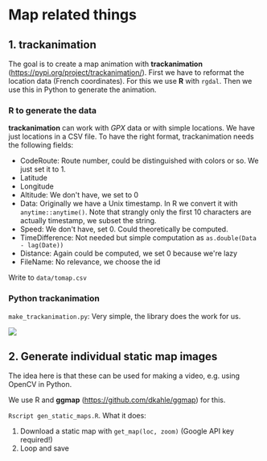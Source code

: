 # Map related things

## 1. trackanimation

The goal is to create a map animation with **trackanimation** (https://pypi.org/project/trackanimation/). First we have to reformat the location data (French coordinates). For this we use **R** with `rgdal`. Then we use this in Python to generate the animation.

### R to generate the data

**trackanimation** can work with *GPX* data or with simple locations. We have just locations in a CSV file. To have the right format, trackanimation needs the following fields:

* CodeRoute: Route number, could be distinguished with colors or so. We just set it to 1.
* Latitude
* Longitude
* Altitude: We don't have, we set to 0
* Data: Originally we have a Unix timestamp. In R we convert it with `anytime::anytime()`. Note that strangly only the first 10 characters are actually timestamp, we subset the string.
* Speed: We don't have, set 0. Could theoretically be computed.
* TimeDifference: Not needed but simple computation as `as.double(Data - lag(Date))`
* Distance: Again could be computed, we set 0 because we're lazy
* FileName: No relevance, we choose the id

Write to `data/tomap.csv`

### Python trackanimation

`make_trackanimation.py`: Very simple, the library does the work for us.

![](preview.gif)

## 2. Generate individual static map images

The idea here is that these can be used for making a video, e.g. using OpenCV in Python.

We use R and **ggmap** (https://github.com/dkahle/ggmap) for this.

`Rscript gen_static_maps.R`. What it does:

1. Download a static map with `get_map(loc, zoom)` (Google API key required!)
2. Loop and save
